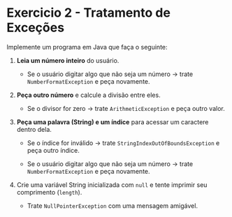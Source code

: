 # Exercicio 2 - Tratamento de Exceções

Implemente um programa em Java que faça o seguinte:

1. **Leia um número inteiro** do usuário.

   - Se o usuário digitar algo que não seja um número → trate `NumberFormatException` e peça novamente.

2. **Peça outro número** e calcule a divisão entre eles.

   - Se o divisor for zero → trate `ArithmeticException` e peça outro valor.

3. **Peça uma palavra (String) e um índice** para acessar um caractere dentro dela.

   - Se o índice for inválido → trate `StringIndexOutOfBoundsException` e peça outro índice.

   - Se o usuário digitar algo que não seja um número → trate `NumberFormatException` e peça novamente.
4. Crie uma variável String inicializada com `null` e tente imprimir seu comprimento (`length`).

   - Trate `NullPointerException` com uma mensagem amigável.